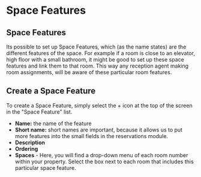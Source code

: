 # Space Features

## Space Features

Its possible to set up Space Features, which \(as the name states\) are the different features of the space. For example if a room is close to an elevator, high floor with a small bathroom, it might be good to set up these space features and link them to that room. This way any reception agent making room assignments, will be aware of these particular room features.

## Create a Space Feature

To create a Space Feature, simply select the + icon at the top of the screen in the "Space Feature" list.

* **Name:** the name of the feature
* **Short name:** short names are important, because it allows us to put more features into the small fields in the reservations module. 
* **Description**
* **Ordering**
* **Spaces** - Here, you will find a drop-down menu of each room number within your property. Select the box next to each room that includes this particular space feature. 

